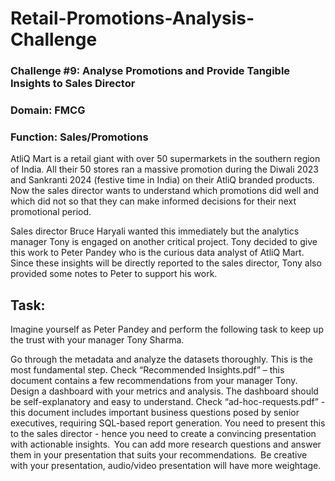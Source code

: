 # Retail-Promotions-Analysis-Challenge

### Challenge #9: Analyse Promotions and Provide Tangible Insights to Sales Director

### Domain: FMCG
### Function: Sales/Promotions

AtliQ Mart is a retail giant with over 50 supermarkets in the southern region of India. All their 50 stores ran a massive promotion during the Diwali 2023 and Sankranti 2024 (festive time in India) on their AtliQ branded products. Now the sales director wants to understand which promotions did well and which did not so that they can make informed decisions for their next promotional period.  

Sales director Bruce Haryali wanted this immediately but the analytics manager Tony is engaged on another critical project. Tony decided to give this work to Peter Pandey who is the curious data analyst of AtliQ Mart. Since these insights will be directly reported to the sales director, Tony also provided some notes to Peter to support his work.

## Task: 

Imagine yourself as Peter Pandey and perform the following task to keep up the trust with your manager Tony Sharma. 

Go through the metadata and analyze the datasets thoroughly. This is the most fundamental step. 
Check “Recommended Insights.pdf” – this document contains a few recommendations from your manager Tony.  
Design a dashboard with your metrics and analysis. The dashboard should be self-explanatory and easy to understand.
Check “ad-hoc-requests.pdf” - this document includes important business questions posed by senior executives, requiring SQL-based report generation.
You need to present this to the sales director - hence you need to create a convincing presentation with actionable insights.  
You can add more research questions and answer them in your presentation that suits your recommendations.  
Be creative with your presentation, audio/video presentation will have more weightage. 
